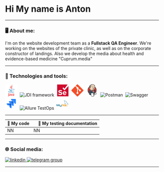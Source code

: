 
# Hi My name is Anton

---

### :desktop_computer:  About me:
<div>
I'm on the website development team as a <b>Fullstack QA Engineer</b>. We're working on the websites of the private clinic, as well as on the corporate constructor of landings. Also we develop the media about health and evidence-based medicine "Cuprum.media"
</div>


---

### :nut_and_bolt:  Technologies and tools:

<div>
  <img src="https://github.com/devicons/devicon/blob/master/icons/java/java-original-wordmark.svg" title="java" alt="java" width="40" height="40"/>&nbsp
  <img src="https://avatars.githubusercontent.com/u/33630149?s=200&v=4" title="JDI framework" alt="JDI framework" width="40" height="40"/>&nbsp
  <img src="https://github.com/devicons/devicon/blob/master/icons/selenium/selenium-original.svg" title="selenium" alt="selenium" width="40"
  height="40"/>&nbsp
  <img src="https://github.com/devicons/devicon/blob/master/icons/git/git-original.svg" title="Git" alt="Git" width="40" height="40"/>&nbsp
  <img src="https://github.com/devicons/devicon/blob/master/icons/jenkins/jenkins-original.svg" title="Jenkins" alt="Jenkins" width="40" height="40"/>&nbsp
  <img src="https://www.svgrepo.com/show/354202/postman-icon.svg" title="Postman" alt="Postman" width="40" height="40"/>&nbsp
  <img src="https://www.svgrepo.com/show/306821/swagger.svg" title="Swagger" alt="Swagger" width="40" height="40"/>&nbsp
  <img src="https://github.com/devicons/devicon/blob/master/icons/jira/jira-original.svg" title="Jira" alt="Jira" width="40" height="40"/>&nbsp
  <img src="https://qameta.io/static/svg/testopslogo.b6d13ab1.svg" title="Allure TestOps" alt="Allure TestOps" width="70" height="40"/>&nbsp
  <img src="https://github.com/devicons/devicon/blob/master/icons/mysql/mysql-original-wordmark.svg" title="MySQL" alt="MySQL" width="40" height="40"/>&nbsp
</div>

---

| :floppy_disk:	 My code |    &nbsp;&nbsp;&nbsp;  :page_with_curl:    My testing documentation |
| --- | --- |
| NN | NN |


---

### :globe_with_meridians:  Social media:

  <div id="badges">
    <a href="https://www.linkedin.com/in/anton-arteev/" target="_blank">
      <img src="https://cdn-icons-png.flaticon.com/512/2504/2504799.png" width="40" height="40" alt="linkedin" />
    </a>
    <a href="https://t.me/antonchegg" target="_blank">
      <img src="https://upload.wikimedia.org/wikipedia/commons/b/b7/Font_Awesome_5_brands_telegram.svg" width="40" height="40" alt="telegram group" />
    </a>
  </div>


---



